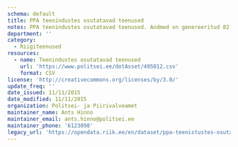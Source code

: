 ```yaml
---
schema: default
title: PPA teenindustes osutatavad teenused
notes: PPA teenindustes osutatavad teenused. Andmed on genereeritud 02. nov. 2015 seisuga.
department: ''
category:
  - Riigiteenused
resources:
  - name: Teenindustes osutatavad teenused
    url: 'https://www.politsei.ee/dotAsset/495012.csv'
    format: CSV
license: 'http://creativecommons.org/licenses/by/3.0/'
update_freq: ''
date_issued: 11/11/2015
date_modified: 11/11/2015
organization: Politsei- ja Piirivalveamet
maintainer_name: Ants Hinno
maintainer_email: ants.hinno@politsei.ee
maintainer_phone: '6123098'
legacy_url: 'https://opendata.riik.ee/en/dataset/ppa-teenistustes-osutatavad-teenused'
---
```

